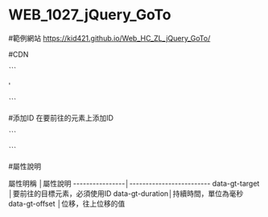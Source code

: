 # WEB_1027_jQuery_GoTo

#範例網站
https://kid421.github.io/Web_HC_ZL_jQuery_GoTo/

#CDN

ˋˋˋ
<!-- jQuery CDN -->'
<script src="https://ajax.googleapis.com/ajax/libs/jquery/3.5.1/jquery.min.js"></script>

<!-- 前往元素 -->
<script src="https://github.com/KID421/Web_HC_ZL_jQuery_GoTo/blob/main/goTo.js"></script>

ˋˋˋ

#添加ID
在要前往的元素上添加ID

ˋˋˋ
<section id="box1"></section>
ˋˋˋ

#屬性說明

屬性明稱         │屬性說明
----------------│-------------------------
data-gt-target  │要前往的目標元素，必須使用ID
data-gt-duration│持續時間，單位為毫秒
data-gt-offset  │位移，往上位移的值

